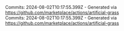 Commits: 2024-08-02T10:17:55.399Z - Generated via https://github.com/marketplace/actions/artificial-grass
<br>
Commits: 2024-08-02T10:17:55.399Z - Generated via https://github.com/marketplace/actions/artificial-grass
<br>
